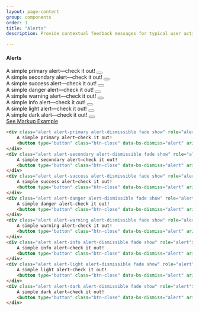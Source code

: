 ```yaml
---
layout: page-content
group: components
order: 1
title: "Alerts"
description: Provide contextual feedback messages for typical user actions with the handful of available and flexible alert messages. Please see the official <a href="https://getbootstrap.com/docs/5.2/components/alerts/" target="_blank">Bootstrap documentation</a> for a full list of options.

---
```


<div class=" mb-5">
    <div class="card">
        <div class="card-header">
            <div>
            <h4 class="card-header-title">Alerts</h4>
            </div>
        </div>
        <div class="card-body">
            <div class="alert alert-primary alert-dismissible fade show" role="alert">
                A simple primary alert—check it out!
                <button type="button" class="btn-close" data-bs-dismiss="alert" aria-label="Close"></button>
            </div>
            <div class="alert alert-secondary alert-dismissible fade show" role="alert">
                A simple secondary alert—check it out!
                <button type="button" class="btn-close" data-bs-dismiss="alert" aria-label="Close"></button>
            </div>
            <div class="alert alert-success alert-dismissible fade show" role="alert">
                A simple success alert—check it out!
                <button type="button" class="btn-close" data-bs-dismiss="alert" aria-label="Close"></button>
            </div>
            <div class="alert alert-danger alert-dismissible fade show" role="alert">
                A simple danger alert—check it out!
                <button type="button" class="btn-close" data-bs-dismiss="alert" aria-label="Close"></button>
            </div>
            <div class="alert alert-warning alert-dismissible fade show" role="alert">
                A simple warning alert—check it out!
                <button type="button" class="btn-close" data-bs-dismiss="alert" aria-label="Close"></button>
            </div>
            <div class="alert alert-info alert-dismissible fade show" role="alert">
                A simple info alert—check it out!
                <button type="button" class="btn-close" data-bs-dismiss="alert" aria-label="Close"></button>
            </div>
            <div class="alert alert-light alert-dismissible fade show" role="alert">
                A simple light alert—check it out!
                <button type="button" class="btn-close" data-bs-dismiss="alert" aria-label="Close"></button>
            </div>
            <div class="alert alert-dark alert-dismissible fade show" role="alert">
                A simple dark alert—check it out!
                <button type="button" class="btn-close btn-close-white" data-bs-dismiss="alert" aria-label="Close"></button>
            </div>
        </div>
<div class="card-footer">
    <a class="btn btn-white btn-sm" data-bs-toggle="collapse" href="#alertMarkup" role="button" aria-expanded="false" aria-controls="alertMarkup">
            See Markup Example
        </a>
<div class="collapse" markdown="1"  id="alertMarkup">

```html
<div class="alert alert-primary alert-dismissible fade show" role="alert">
    A simple primary alert—check it out!
    <button type="button" class="btn-close" data-bs-dismiss="alert" aria-label="Close"></button>
</div>
<div class="alert alert-secondary alert-dismissible fade show" role="alert">
    A simple secondary alert—check it out!
    <button type="button" class="btn-close" data-bs-dismiss="alert" aria-label="Close"></button>
</div>
<div class="alert alert-success alert-dismissible fade show" role="alert">
    A simple success alert—check it out!
    <button type="button" class="btn-close" data-bs-dismiss="alert" aria-label="Close"></button>
</div>
<div class="alert alert-danger alert-dismissible fade show" role="alert">
    A simple danger alert—check it out!
    <button type="button" class="btn-close" data-bs-dismiss="alert" aria-label="Close"></button>
</div>
<div class="alert alert-warning alert-dismissible fade show" role="alert">
    A simple warning alert—check it out!
    <button type="button" class="btn-close" data-bs-dismiss="alert" aria-label="Close"></button>
</div>
<div class="alert alert-info alert-dismissible fade show" role="alert">
    A simple info alert—check it out!
    <button type="button" class="btn-close" data-bs-dismiss="alert" aria-label="Close"></button>
</div>
<div class="alert alert-light alert-dismissible fade show" role="alert">
    A simple light alert—check it out!
    <button type="button" class="btn-close" data-bs-dismiss="alert" aria-label="Close"></button>
</div>
<div class="alert alert-dark alert-dismissible fade show" role="alert">
    A simple dark alert—check it out!
    <button type="button" class="btn-close" data-bs-dismiss="alert" aria-label="Close"></button>
</div>
```

</div>
</div>
